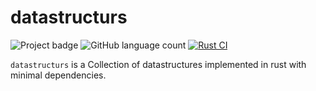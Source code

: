 # datastructurs

![Project badge](https://img.shields.io/badge/language-Rust-blue.svg)
![GitHub language count](https://img.shields.io/github/languages/count/PlexSheep/datastructurs)
[![Rust CI](https://github.com/PlexSheep/datastructurs/actions/workflows/cargo.yaml/badge.svg)](https://github.com/PlexSheep/hedu/actions/workflows/cargo.yaml)


`datastructurs` is a Collection of datastructures implemented in rust with minimal dependencies.
